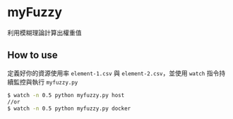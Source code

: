 # myFuzzy

利用模糊理論計算出權重值

## How to use

定義好你的資源使用率 `element-1.csv` 與 `element-2.csv`，並使用 `watch` 指令持續監控與執行 `myfuzzy.py`
```sh
$ watch -n 0.5 python myfuzzy.py host
//or
$ watch -n 0.5 python myfuzzy.py docker
```
